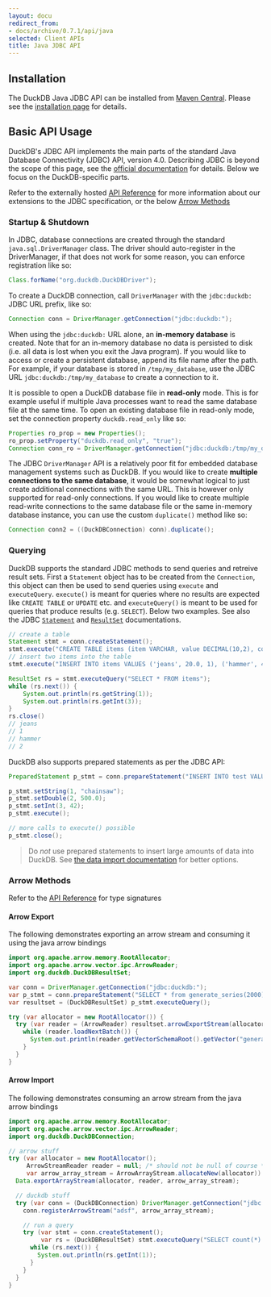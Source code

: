 ```yaml
---
layout: docu
redirect_from:
- docs/archive/0.7.1/api/java
selected: Client APIs
title: Java JDBC API
---
```


## Installation
The DuckDB Java JDBC API can be installed from [Maven Central](https://search.maven.org/artifact/org.duckdb/duckdb_jdbc). Please see the [installation page](../installation?environment=java) for details.

## Basic API Usage
DuckDB's JDBC API implements the main parts of the standard Java Database Connectivity (JDBC) API, version 4.0. Describing JDBC is beyond the scope of this page, see the [official documentation](https://docs.oracle.com/javase/tutorial/jdbc/basics/index.html) for details. Below we focus on the DuckDB-specific parts. 

Refer to the externally hosted [API Reference](https://javadoc.io/doc/org.duckdb/duckdb_jdbc) for more information about our extensions to the JDBC specification, or the below [Arrow Methods](#arrow-methods)

### Startup & Shutdown
In JDBC, database connections are created through the standard `java.sql.DriverManager` class.  The driver should auto-register in the DriverManager, if that does not work for some reason, you can enforce registration like so:

```java
Class.forName("org.duckdb.DuckDBDriver");
```

To create a DuckDB connection, call `DriverManager` with the `jdbc:duckdb:` JDBC URL prefix, like so:

```java
Connection conn = DriverManager.getConnection("jdbc:duckdb:");
```

When using the `jdbc:duckdb:`  URL alone, an **in-memory database** is created. Note that for an in-memory database no data is persisted to disk (i.e. all data is lost when you exit the Java program). If you would like to access or create a persistent database, append its file name after the path. For example, if your database is stored in `/tmp/my_database`, use the JDBC URL `jdbc:duckdb:/tmp/my_database` to create a connection to it. 

It is possible to open a DuckDB database file in **read-only** mode. This is for example useful if multiple Java processes want to read the same database file at the same time. To open an existing database file in read-only mode, set the connection property `duckdb.read_only` like so:

```java
Properties ro_prop = new Properties();
ro_prop.setProperty("duckdb.read_only", "true");
Connection conn_ro = DriverManager.getConnection("jdbc:duckdb:/tmp/my_database", ro_prop);
```

The JDBC `DriverManager` API is a relatively poor fit for embedded database management systems such as DuckDB. If you would like to create **multiple connections to the same database**, it would be somewhat logical to just create additional connections with the same URL. This is however only supported for read-only connections. If you would like to create multiple read-write connections to the same database file or the same in-memory database instance, you can use the custom `duplicate()` method like so:

```java
Connection conn2 = ((DuckDBConnection) conn).duplicate();
```

### Querying
DuckDB supports the standard JDBC methods to send queries and retreive result sets. First a `Statement` object has to be created from the `Connection`, this object can then be used to send queries using `execute` and `executeQuery`. `execute()` is meant for queries where no results are expected like `CREATE TABLE` or `UPDATE` etc. and `executeQuery()` is meant to be used for queries that produce results (e.g. `SELECT`). Below two examples. See also the JDBC [`Statement`](https://docs.oracle.com/javase/7/docs/api/java/sql/Statement.html) and [`ResultSet`](https://docs.oracle.com/javase/7/docs/api/java/sql/ResultSet.html) documentations.

```java
// create a table
Statement stmt = conn.createStatement();
stmt.execute("CREATE TABLE items (item VARCHAR, value DECIMAL(10,2), count INTEGER)");
// insert two items into the table
stmt.execute("INSERT INTO items VALUES ('jeans', 20.0, 1), ('hammer', 42.2, 2)");
```

```java
ResultSet rs = stmt.executeQuery("SELECT * FROM items");
while (rs.next()) {
	System.out.println(rs.getString(1));
	System.out.println(rs.getInt(3));
}
rs.close()
// jeans
// 1
// hammer
// 2
```

DuckDB also supports prepared statements as per the JDBC API:

```java
PreparedStatement p_stmt = conn.prepareStatement("INSERT INTO test VALUES (?, ?, ?);");

p_stmt.setString(1, "chainsaw");
p_stmt.setDouble(2, 500.0);
p_stmt.setInt(3, 42);
p_stmt.execute();

// more calls to execute() possible
p_stmt.close();
```

> Do *not* use prepared statements to insert large amounts of data into DuckDB. See [the data import documentation](../data/overview) for better options.

### Arrow Methods

Refer to the [API Reference](https://javadoc.io/doc/org.duckdb/duckdb_jdbc/latest/org/duckdb/DuckDBResultSet.html#arrowExportStream(java.lang.Object,long)) for type signatures

#### Arrow Export

The following demonstrates exporting an arrow stream and consuming it using the java arrow bindings

```java
import org.apache.arrow.memory.RootAllocator;
import org.apache.arrow.vector.ipc.ArrowReader;
import org.duckdb.DuckDBResultSet;

var conn = DriverManager.getConnection("jdbc:duckdb:");
var p_stmt = conn.prepareStatement("SELECT * from generate_series(2000)");
var resultset = (DuckDBResultSet) p_stmt.executeQuery();

try (var allocator = new RootAllocator()) {
  try (var reader = (ArrowReader) resultset.arrowExportStream(allocator, 256)) {
    while (reader.loadNextBatch()) {
      System.out.println(reader.getVectorSchemaRoot().getVector("generate_series"));
    }
  }
}
```

#### Arrow Import

The following demonstrates consuming an arrow stream from the java arrow bindings

```java
import org.apache.arrow.memory.RootAllocator;
import org.apache.arrow.vector.ipc.ArrowReader;
import org.duckdb.DuckDBConnection;

// arrow stuff
try (var allocator = new RootAllocator();
     ArrowStreamReader reader = null; /* should not be null of course */
     var arrow_array_stream = ArrowArrayStream.allocateNew(allocator)) {
  Data.exportArrayStream(allocator, reader, arrow_array_stream);

  // duckdb stuff
  try (var conn = (DuckDBConnection) DriverManager.getConnection("jdbc:duckdb:")) {
    conn.registerArrowStream("adsf", arrow_array_stream);

    // run a query
    try (var stmt = conn.createStatement();
         var rs = (DuckDBResultSet) stmt.executeQuery("SELECT count(*) FROM adsf")) {
      while (rs.next()) {
        System.out.println(rs.getInt(1));
      }
    }
  }
}
```